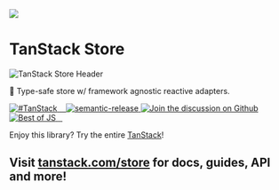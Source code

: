 <img src="https://static.scarf.sh/a.png?x-pxid=d988eb79-b0fc-4a2b-8514-6a1ab932d188" />

# TanStack Store

![TanStack Store Header](https://github.com/tanstack/store/raw/main/media/repo-header.png)

🤖 Type-safe store w/ framework agnostic reactive adapters.

<a href="https://twitter.com/intent/tweet?button_hashtag=TanStack" target="\_parent">
  <img alt="#TanStack" src="https://img.shields.io/twitter/url?color=%2308a0e9&label=%23TanStack&style=social&url=https%3A%2F%2Ftwitter.com%2Fintent%2Ftweet%3Fbutton_hashtag%3DTanStack">
</a><a href="https://discord.com/invite/WrRKjPJ" target="\_parent">
  <img alt="" src="https://img.shields.io/badge/Discord-TanStack-%235865F2" />
</a><a href="https://npmjs.com/package/@tanstack/store" target="\_parent">
  <img alt="" src="https://img.shields.io/npm/dm/@tanstack/store.svg" />
</a><a href="https://bundlephobia.com/result?p=@tanstack/store" target="\_parent">
  <img alt="" src="https://badgen.net/bundlephobia/minzip/@tanstack/store" />
</a><a href="#badge">
    <img alt="semantic-release" src="https://img.shields.io/badge/%20%20%F0%9F%93%A6%F0%9F%9A%80-semantic--release-e10079.svg">
  </a><a href="https://github.com/tanstack/store/discussions">
  <img alt="Join the discussion on Github" src="https://img.shields.io/badge/Github%20Discussions%20%26%20Support-Chat%20now!-blue" />
</a><a href="https://bestofjs.org/projects/store"><img alt="Best of JS" src="https://img.shields.io/endpoint?url=https://bestofjs-serverless.now.sh/api/project-badge?fullName=tanstack%2Fstore%26since=daily" /></a><a href="https://github.com/tanstack/store" target="\_parent">
  <img alt="" src="https://img.shields.io/github/stars/tanstack/store.svg?style=social&label=Star" />
</a><a href="https://twitter.com/tan_stack" target="\_parent">
  <img alt="" src="https://img.shields.io/twitter/follow/tan_stack.svg?style=social&label=Follow @TanStack" />
</a><a href="https://twitter.com/tannerlinsley" target="\_parent">
  <img alt="" src="https://img.shields.io/twitter/follow/tannerlinsley.svg?style=social&label=Follow @TannerLinsley" />
</a>

Enjoy this library? Try the entire [TanStack](https://tanstack.com)!

## Visit [tanstack.com/store](https://tanstack.com/store) for docs, guides, API and more!

<!-- Use the force, Luke! -->
